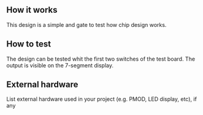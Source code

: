 <!---

This file is used to generate your project datasheet. Please fill in the information below and delete any unused
sections.

You can also include images in this folder and reference them in the markdown. Each image must be less than
512 kb in size, and the combined size of all images must be less than 1 MB.
-->

## How it works

This design is a simple and gate to test how chip design works.

## How to test

The design can be tested whit the first two switches of the test board. The output is visible on the 7-segment display.

## External hardware

List external hardware used in your project (e.g. PMOD, LED display, etc), if any

